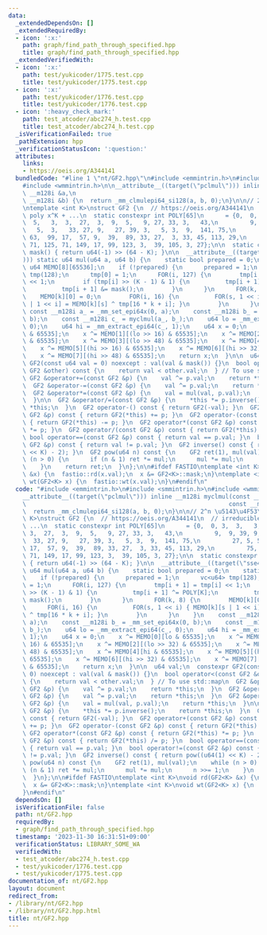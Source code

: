 ```yaml
---
data:
  _extendedDependsOn: []
  _extendedRequiredBy:
  - icon: ':x:'
    path: graph/find_path_through_specified.hpp
    title: graph/find_path_through_specified.hpp
  _extendedVerifiedWith:
  - icon: ':x:'
    path: test/yukicoder/1775.test.cpp
    title: test/yukicoder/1775.test.cpp
  - icon: ':x:'
    path: test/yukicoder/1776.test.cpp
    title: test/yukicoder/1776.test.cpp
  - icon: ':heavy_check_mark:'
    path: test_atcoder/abc274_h.test.cpp
    title: test_atcoder/abc274_h.test.cpp
  _isVerificationFailed: true
  _pathExtension: hpp
  _verificationStatusIcon: ':question:'
  attributes:
    links:
    - https://oeis.org/A344141
  bundledCode: "#line 1 \"nt/GF2.hpp\"\n#include <emmintrin.h>\n#include <smmintrin.h>\n\
    #include <wmmintrin.h>\n\n__attribute__((target(\"pclmul\"))) inline __m128i myclmul(const\
    \ __m128i &a,\n                                                         const\
    \ __m128i &b) {\n  return _mm_clmulepi64_si128(a, b, 0);\n}\n\n// 2^n \u5143\u4F53\
    \ntemplate <int K>\nstruct GF2 {\n  // https://oeis.org/A344141\n  // irreducible\
    \ poly x^K + ...\n  static constexpr int POLY[65]\n      = {0,  0, 3,  3,   3,\
    \  5,   3,  3,  27,  3,  9,  5,   9, 27, 33, 3,   43,\n         9,  9, 39, 9,\
    \   5,  3,   33, 27, 9,   27, 39, 3,   5, 3,  9,  141, 75,\n         27, 5, 53,\
    \ 63,  99, 17,  57, 9,  39,  89, 33, 27,  3, 33, 45, 113, 29,\n         75, 9,\
    \ 71, 125, 71, 149, 17, 99, 123, 3,  39, 105, 3, 27};\n\n  static constexpr u64\
    \ mask() { return u64(-1) >> (64 - K); }\n\n  __attribute__((target(\"sse4.2\"\
    ))) static u64 mul(u64 a, u64 b) {\n    static bool prepared = 0;\n    static\
    \ u64 MEMO[8][65536];\n    if (!prepared) {\n      prepared = 1;\n      vc<u64>\
    \ tmp(128);\n      tmp[0] = 1;\n      FOR(i, 127) {\n        tmp[i + 1] = tmp[i]\
    \ << 1;\n        if (tmp[i] >> (K - 1) & 1) {\n          tmp[i + 1] ^= POLY[K];\n\
    \          tmp[i + 1] &= mask();\n        }\n      }\n      FOR(k, 8) {\n    \
    \    MEMO[k][0] = 0;\n        FOR(i, 16) {\n          FOR(s, 1 << i) { MEMO[k][s\
    \ | 1 << i] = MEMO[k][s] ^ tmp[16 * k + i]; }\n        }\n      }\n    }\n   \
    \ const __m128i a_ = _mm_set_epi64x(0, a);\n    const __m128i b_ = _mm_set_epi64x(0,\
    \ b);\n    const __m128i c_ = myclmul(a_, b_);\n    u64 lo = _mm_extract_epi64(c_,\
    \ 0);\n    u64 hi = _mm_extract_epi64(c_, 1);\n    u64 x = 0;\n    x ^= MEMO[0][lo\
    \ & 65535];\n    x ^= MEMO[1][(lo >> 16) & 65535];\n    x ^= MEMO[2][(lo >> 32)\
    \ & 65535];\n    x ^= MEMO[3][(lo >> 48) & 65535];\n    x ^= MEMO[4][hi & 65535];\n\
    \    x ^= MEMO[5][(hi >> 16) & 65535];\n    x ^= MEMO[6][(hi >> 32) & 65535];\n\
    \    x ^= MEMO[7][(hi >> 48) & 65535];\n    return x;\n  }\n\n  u64 val;\n  constexpr\
    \ GF2(const u64 val = 0) noexcept : val(val & mask()) {}\n  bool operator<(const\
    \ GF2 &other) const {\n    return val < other.val;\n  } // To use std::map\n \
    \ GF2 &operator+=(const GF2 &p) {\n    val ^= p.val;\n    return *this;\n  }\n\
    \  GF2 &operator-=(const GF2 &p) {\n    val ^= p.val;\n    return *this;\n  }\n\
    \  GF2 &operator*=(const GF2 &p) {\n    val = mul(val, p.val);\n    return *this;\n\
    \  }\n\n  GF2 &operator/=(const GF2 &p) {\n    *this *= p.inverse();\n    return\
    \ *this;\n  }\n  GF2 operator-() const { return GF2(-val); }\n  GF2 operator+(const\
    \ GF2 &p) const { return GF2(*this) += p; }\n  GF2 operator-(const GF2 &p) const\
    \ { return GF2(*this) -= p; }\n  GF2 operator*(const GF2 &p) const { return GF2(*this)\
    \ *= p; }\n  GF2 operator/(const GF2 &p) const { return GF2(*this) /= p; }\n \
    \ bool operator==(const GF2 &p) const { return val == p.val; }\n  bool operator!=(const\
    \ GF2 &p) const { return val != p.val; }\n  GF2 inverse() const { return pow((u64(1)\
    \ << K) - 2); }\n  GF2 pow(u64 n) const {\n    GF2 ret(1), mul(val);\n    while\
    \ (n > 0) {\n      if (n & 1) ret *= mul;\n      mul *= mul;\n      n >>= 1;\n\
    \    }\n    return ret;\n  }\n};\n\n#ifdef FASTIO\ntemplate <int K>\nvoid rd(GF2<K>\
    \ &x) {\n  fastio::rd(x.val);\n  x &= GF2<K>::mask;\n}\ntemplate <int K>\nvoid\
    \ wt(GF2<K> x) {\n  fastio::wt(x.val);\n}\n#endif\n"
  code: "#include <emmintrin.h>\n#include <smmintrin.h>\n#include <wmmintrin.h>\n\n\
    __attribute__((target(\"pclmul\"))) inline __m128i myclmul(const __m128i &a,\n\
    \                                                         const __m128i &b) {\n\
    \  return _mm_clmulepi64_si128(a, b, 0);\n}\n\n// 2^n \u5143\u4F53\ntemplate <int\
    \ K>\nstruct GF2 {\n  // https://oeis.org/A344141\n  // irreducible poly x^K +\
    \ ...\n  static constexpr int POLY[65]\n      = {0,  0, 3,  3,   3,  5,   3, \
    \ 3,  27,  3,  9,  5,   9, 27, 33, 3,   43,\n         9,  9, 39, 9,   5,  3, \
    \  33, 27, 9,   27, 39, 3,   5, 3,  9,  141, 75,\n         27, 5, 53, 63,  99,\
    \ 17,  57, 9,  39,  89, 33, 27,  3, 33, 45, 113, 29,\n         75, 9, 71, 125,\
    \ 71, 149, 17, 99, 123, 3,  39, 105, 3, 27};\n\n  static constexpr u64 mask()\
    \ { return u64(-1) >> (64 - K); }\n\n  __attribute__((target(\"sse4.2\"))) static\
    \ u64 mul(u64 a, u64 b) {\n    static bool prepared = 0;\n    static u64 MEMO[8][65536];\n\
    \    if (!prepared) {\n      prepared = 1;\n      vc<u64> tmp(128);\n      tmp[0]\
    \ = 1;\n      FOR(i, 127) {\n        tmp[i + 1] = tmp[i] << 1;\n        if (tmp[i]\
    \ >> (K - 1) & 1) {\n          tmp[i + 1] ^= POLY[K];\n          tmp[i + 1] &=\
    \ mask();\n        }\n      }\n      FOR(k, 8) {\n        MEMO[k][0] = 0;\n  \
    \      FOR(i, 16) {\n          FOR(s, 1 << i) { MEMO[k][s | 1 << i] = MEMO[k][s]\
    \ ^ tmp[16 * k + i]; }\n        }\n      }\n    }\n    const __m128i a_ = _mm_set_epi64x(0,\
    \ a);\n    const __m128i b_ = _mm_set_epi64x(0, b);\n    const __m128i c_ = myclmul(a_,\
    \ b_);\n    u64 lo = _mm_extract_epi64(c_, 0);\n    u64 hi = _mm_extract_epi64(c_,\
    \ 1);\n    u64 x = 0;\n    x ^= MEMO[0][lo & 65535];\n    x ^= MEMO[1][(lo >>\
    \ 16) & 65535];\n    x ^= MEMO[2][(lo >> 32) & 65535];\n    x ^= MEMO[3][(lo >>\
    \ 48) & 65535];\n    x ^= MEMO[4][hi & 65535];\n    x ^= MEMO[5][(hi >> 16) &\
    \ 65535];\n    x ^= MEMO[6][(hi >> 32) & 65535];\n    x ^= MEMO[7][(hi >> 48)\
    \ & 65535];\n    return x;\n  }\n\n  u64 val;\n  constexpr GF2(const u64 val =\
    \ 0) noexcept : val(val & mask()) {}\n  bool operator<(const GF2 &other) const\
    \ {\n    return val < other.val;\n  } // To use std::map\n  GF2 &operator+=(const\
    \ GF2 &p) {\n    val ^= p.val;\n    return *this;\n  }\n  GF2 &operator-=(const\
    \ GF2 &p) {\n    val ^= p.val;\n    return *this;\n  }\n  GF2 &operator*=(const\
    \ GF2 &p) {\n    val = mul(val, p.val);\n    return *this;\n  }\n\n  GF2 &operator/=(const\
    \ GF2 &p) {\n    *this *= p.inverse();\n    return *this;\n  }\n  GF2 operator-()\
    \ const { return GF2(-val); }\n  GF2 operator+(const GF2 &p) const { return GF2(*this)\
    \ += p; }\n  GF2 operator-(const GF2 &p) const { return GF2(*this) -= p; }\n \
    \ GF2 operator*(const GF2 &p) const { return GF2(*this) *= p; }\n  GF2 operator/(const\
    \ GF2 &p) const { return GF2(*this) /= p; }\n  bool operator==(const GF2 &p) const\
    \ { return val == p.val; }\n  bool operator!=(const GF2 &p) const { return val\
    \ != p.val; }\n  GF2 inverse() const { return pow((u64(1) << K) - 2); }\n  GF2\
    \ pow(u64 n) const {\n    GF2 ret(1), mul(val);\n    while (n > 0) {\n      if\
    \ (n & 1) ret *= mul;\n      mul *= mul;\n      n >>= 1;\n    }\n    return ret;\n\
    \  }\n};\n\n#ifdef FASTIO\ntemplate <int K>\nvoid rd(GF2<K> &x) {\n  fastio::rd(x.val);\n\
    \  x &= GF2<K>::mask;\n}\ntemplate <int K>\nvoid wt(GF2<K> x) {\n  fastio::wt(x.val);\n\
    }\n#endif\n"
  dependsOn: []
  isVerificationFile: false
  path: nt/GF2.hpp
  requiredBy:
  - graph/find_path_through_specified.hpp
  timestamp: '2023-11-30 16:31:51+09:00'
  verificationStatus: LIBRARY_SOME_WA
  verifiedWith:
  - test_atcoder/abc274_h.test.cpp
  - test/yukicoder/1776.test.cpp
  - test/yukicoder/1775.test.cpp
documentation_of: nt/GF2.hpp
layout: document
redirect_from:
- /library/nt/GF2.hpp
- /library/nt/GF2.hpp.html
title: nt/GF2.hpp
---
```


